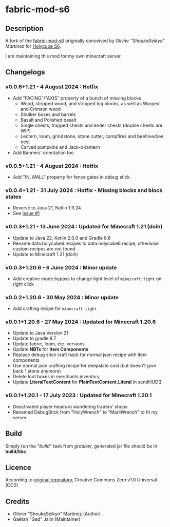 # fabric-mod-s6

## Description

A fork of the [fabric-mod-s6](https://gitlab.com/holycube/fabric-mod-s6) originally conceived by *Olivier "ShoukaSeikyo" Martinez* for [Holycube S6](https://www.holycube.fr/).

I am maintaining this mod for my own minecraft server.

## Changelogs

### v0.0.6+1.21 - 4 August 2024 : Hotfix

- Add "FACING"/"AXIS" property of a bunch of missing blocks
  - Wood, stripped wood, and stripped log blocks, as well as Warped and Crimson wood
  - Shulker boxes and barrels
  - Basalt and Polished basalt
  - Single chests, trapped chests and ender chests (double chests are WIP)
  - Lectern, loom, grindstone, stone cutter, campfires and beehive/bee nest
  - Carved pumpkins and Jack-o-lantern
- Add Banners' orientation too

### v0.0.5+1.21 - 4 August 2024 : Hotfix

- Add "IN_WALL" property for fence gates in debug stick

### v0.0.4+1.21 - 31 July 2024 : Hotfix - Missing blocks and block states

- Reverse to Java 21, Kotlin 1.9.24
- See [Issue #1](https://github.com/AarnoldGad/fabric-mod-s6/issues/1)

### v0.0.3+1.21 - 13 June 2024 : Updated for **Minecraft 1.21** (doih)

- Update to Java 22, Kotlin 2.0.0 and Gradle 8.8
- Rename data.holycube6.recipes to data.holycube6.recipe, otherwise custom recipes are not found
- Update to Minecraft 1.21 (doih)

### v0.0.3+1.20.6 - 6 June 2024 : Minor update

- Add creative mode bypass to change light level of `minecraft:light` on right click

### v0.0.2+1.20.6 - 30 May 2024 : Minor update

- Add crafting recipe for `minecraft:light`

### v0.0.1+1.20.6 - 27 May 2024 : Updated for **Minecraft 1.20.6**

- Update to Java Version 21
- Update to gradle 8.7
- Update fabric, loom, etc. versions
- Update **NBTs** for **Item Components**
- Replace debug stick craft hack for normal json recipe with item components
- Use normal json crafting recipe for deepslate coal (but doesn't give back 1 stone anymore)
- Delete loot boxes in merchants inventory
- Update **LiteralTextContent** for **PlainTextContent.Literal** in sendHUD()

### v0.0.1+1.20.1 - 17 July 2023 : Updated for **Minecraft 1.20.1**
- Deactivated player heads in wandering traders' shops
- Renamed DebugStick from "HolyWrench" to "MarliWrench" to fit my server

## Build

Simply run the "*build*" task from *gradlew*, generated jar file should be in **build/libs**

## Licence

According to [original repository](https://gitlab.com/holycube/fabric-mod-s6), Creative Commons Zero v1.0 Universal (CC0)

## Credits

- Olivier "ShoukaSeikyo" Martinez (Author)
- Gaétan "Gad" Jalin (Maintainer)
